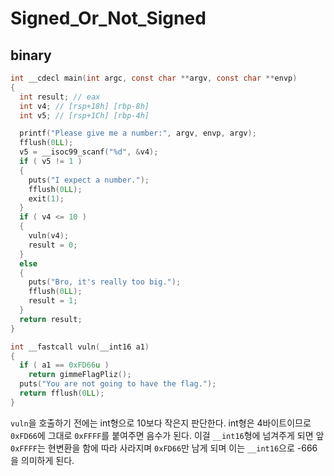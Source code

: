﻿# Signed_Or_Not_Signed

## binary

```c
int __cdecl main(int argc, const char **argv, const char **envp)
{
  int result; // eax
  int v4; // [rsp+18h] [rbp-8h]
  int v5; // [rsp+1Ch] [rbp-4h]

  printf("Please give me a number:", argv, envp, argv);
  fflush(0LL);
  v5 = __isoc99_scanf("%d", &v4);
  if ( v5 != 1 )
  {
    puts("I expect a number.");
    fflush(0LL);
    exit(1);
  }
  if ( v4 <= 10 )
  {
    vuln(v4);
    result = 0;
  }
  else
  {
    puts("Bro, it's really too big.");
    fflush(0LL);
    result = 1;
  }
  return result;
}
```

```c
int __fastcall vuln(__int16 a1)
{
  if ( a1 == 0xFD66u )
    return gimmeFlagPliz();
  puts("You are not going to have the flag.");
  return fflush(0LL);
}
```

`vuln`을 호출하기 전에는 int형으로 10보다 작은지 판단한다. int형은 4바이트이므로 `0xFD66`에 그대로 `0xFFFF`를 붙여주면 음수가 된다. 이걸 `__int16`형에 넘겨주게 되면 앞 `0xFFFF`는 현변환을 함에 따라 사라지며 `0xFD66`만 남게 되며 이는 `__int16`으로 -666을 의미하게 된다.

